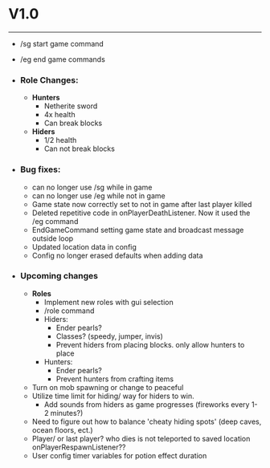 # V1.0

-----------
- /sg start game command
- /eg end game commands
- ### **Role Changes**: 
  - **Hunters**
    - Netherite sword 
    - 4x health
    - Can break blocks
  - **Hiders**
    - 1/2 health
    - Can not break blocks

- ### Bug fixes: 
  - can no longer use /sg while in game
  - can no longer use /eg while not in game
  - Game state now correctly set to not in game after last player killed
  - Deleted repetitive code in onPlayerDeathListener. Now it used the /eg command
  - EndGameCommand setting game state and broadcast message outside loop
  - Updated location data in config
  - Config no longer erased defaults when adding data


- ### Upcoming changes
    - **Roles**
        - Implement new roles with gui selection
        - /role command
        - Hiders:
          - Ender pearls?
          - Classes? (speedy, jumper, invis)
          - Prevent hiders from placing blocks. only allow hunters to place
        - Hunters: 
          - Ender pearls?
          - Prevent hunters from crafting items
  - Turn on mob spawning or change to peaceful
  - Utilize time limit for hiding/ way for hiders to win.
    - Add sounds from hiders as game progresses (fireworks every 1-2 minutes?)
  - Need to figure out how to balance 'cheaty hiding spots' (deep caves, ocean floors, ect.)
  - Player/ or last player? who dies is not teleported to saved location onPlayerRespawnListener??
  - User config timer variables for potion effect duration
